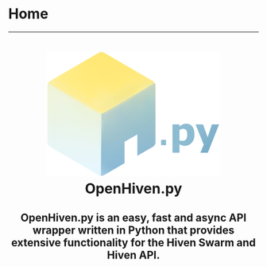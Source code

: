 # Home

---

<h1 align="center"><img src="assets/images/openhivenpy_with_py.png" width="350px"><br>OpenHiven.py</h1>
<h2 align="center">OpenHiven.py is an easy, fast and async API wrapper written in Python that provides extensive 
functionality for the Hiven Swarm and Hiven API. </h2>

